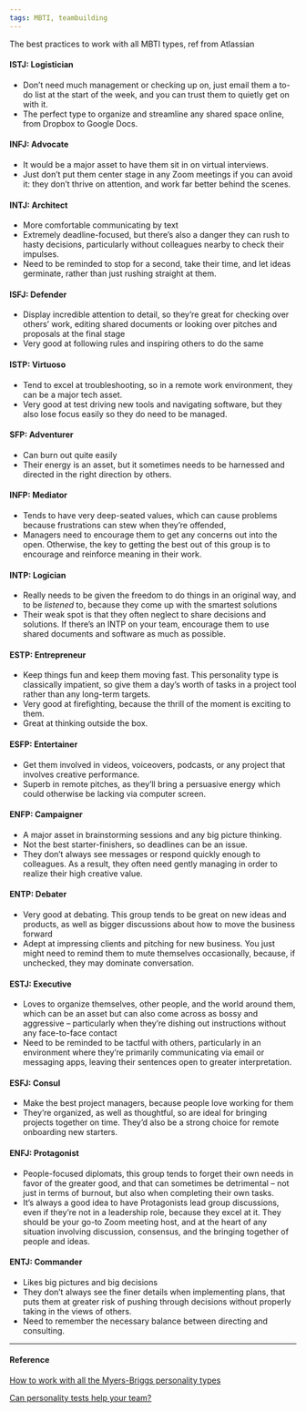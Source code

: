 ```yaml
---
tags: MBTI, teambuilding
---
```


The best practices to work with all MBTI types, ref from Atlassian

#### ISTJ: Logistician

- Don’t need much management or checking up on, just email them a to-do list at the start of the week, and you can trust them to quietly get on with it.
- The perfect type to organize and streamline any shared space online, from Dropbox to Google Docs.

#### INFJ: Advocate

- It would be a major asset to have them sit in on virtual interviews.
- Just don’t put them center stage in any Zoom meetings if you can avoid it: they don’t thrive on attention, and work far better behind the scenes.

#### INTJ: Architect

- More comfortable communicating by text
- Extremely deadline-focused, but there’s also a danger they can rush to hasty decisions, particularly without colleagues nearby to check their impulses.
- Need to be reminded to stop for a second, take their time, and let ideas germinate, rather than just rushing straight at them.

#### ISFJ: Defender

- Display incredible attention to detail, so they’re great for checking over others’ work, editing shared documents or looking over pitches and proposals at the final stage
- Very good at following rules and inspiring others to do the same

#### ISTP: Virtuoso

- Tend to excel at troubleshooting, so in a remote work environment, they can be a major tech asset.
- Very good at test driving new tools and navigating software, but they also lose focus easily so they do need to be managed.

#### SFP: Adventurer

- Can burn out quite easily
- Their energy is an asset, but it sometimes needs to be harnessed and directed in the right direction by others.

#### INFP: Mediator

- Tends to have very deep-seated values, which can cause problems because frustrations can stew when they’re offended,
- Managers need to encourage them to get any concerns out into the open. Otherwise, the key to getting the best out of this group is to encourage and reinforce meaning in their work.

#### INTP: Logician

- Really needs to be given the freedom to do things in an original way, and to be *listened* to, because they come up with the smartest solutions
- Their weak spot is that they often neglect to share decisions and solutions. If there’s an INTP on your team, encourage them to use shared documents and software as much as possible.

#### ESTP: Entrepreneur

- Keep things fun and keep them moving fast. This personality type is classically impatient, so give them a day’s worth of tasks in a project tool rather than any long-term targets.
- Very good at firefighting, because the thrill of the moment is exciting to them.
- Great at thinking outside the box.

#### ESFP: Entertainer

- Get them involved in videos, voiceovers, podcasts, or any project that involves creative performance.
- Superb in remote pitches, as they’ll bring a persuasive energy which could otherwise be lacking via computer screen.

#### ENFP: Campaigner

- A major asset in brainstorming sessions and any big picture thinking.
- Not the best starter-finishers, so deadlines can be an issue.
- They don’t always see messages or respond quickly enough to colleagues. As a result, they often need gently managing in order to realize their high creative value.

#### ENTP: Debater

- Very good at debating. This group tends to be great on new ideas and products, as well as bigger discussions about how to move the business forward
- Adept at impressing clients and pitching for new business. You just might need to remind them to mute themselves occasionally, because, if unchecked, they may dominate conversation.

#### ESTJ: Executive

- Loves to organize themselves, other people, and the world around them, which can be an asset but can also come across as bossy and aggressive – particularly when they’re dishing out instructions without any face-to-face contact
- Need to be reminded to be tactful with others, particularly in an environment where they’re primarily communicating via email or messaging apps, leaving their sentences open to greater interpretation.

#### ESFJ: Consul

- Make the best project managers, because people love working for them
- They’re organized, as well as thoughtful, so are ideal for bringing projects together on time. They’d also be a strong choice for remote onboarding new starters.

#### ENFJ: Protagonist

- People-focused diplomats, this group tends to forget their own needs in favor of the greater good, and that can sometimes be detrimental – not just in terms of burnout, but also when completing their own tasks.
- It’s always a good idea to have Protagonists lead group discussions, even if they’re not in a leadership role, because they excel at it. They should be your go-to Zoom meeting host, and at the heart of any situation involving discussion, consensus, and the bringing together of people and ideas.

#### ENTJ: Commander

- Likes big pictures and big decisions
- They don’t always see the finer details when implementing plans, that puts them at greater risk of pushing through decisions without properly taking in the views of others.
- Need to remember the necessary balance between directing and consulting.

---

#### Reference

[How to work with all the Myers-Briggs personality types](https://www.atlassian.com/blog/leadership/every-myers-briggs-personality-type)

[Can personality tests help your team?](https://www.youtube.com/watch?v=pxlX7_ie49Q&t=66s)
